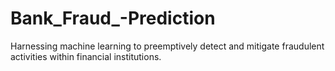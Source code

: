 # Bank_Fraud_-Prediction
Harnessing machine learning to preemptively detect and mitigate fraudulent activities within financial institutions.
